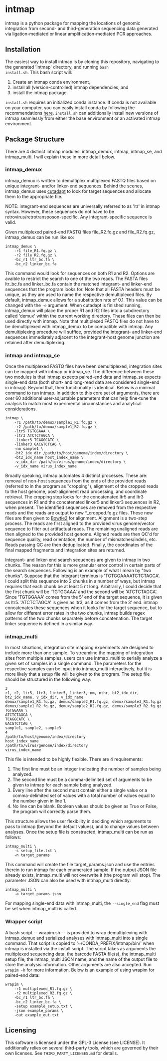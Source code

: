 # intmap

intmap is a python package for mapping the locations of genomic integration from second- and third-generation sequencing data generated via ligation-mediated or linear amplification-mediated PCR approaches.

## Installation
The easiest way to install intmap is by cloning this repository, navigating to the generated 'intmap' directory, and running <code>bash install.sh</code>. This bash script will:

1. Create an intmap conda environment,
2. install all (version-controlled) intmap dependencies, and
3. install the intmap package.

<code>install.sh</code> requires an initialized conda instance. If conda is not available on your computer, you can easily install conda by following the recommendations [here](https://mamba.readthedocs.io/en/latest/installation/mamba-installation.html). <code>install.sh</code> can additionally install new versions of intmap seamlessly from either the base environment or an activated intmap environment.

## Package Structure
There are 4 distinct intmap modules: intmap_demux, intmap, intmap_se, and intmap_multi. I will explain these in more detail below.

### intmap_demux
intmap_demux is written to demultiplex multiplexed FASTQ files based on unique integrant- and/or linker-end sequences. Behind the scenes, intmap_demux uses [cutadapt](https://cutadapt.readthedocs.io/en/stable/#) to look for target sequences and allocate them to the appropriate file. 

NOTE: integrant-end sequences are universally referred to as 'ltr' in intmap syntax. However, these sequences do not have to be retrovirus/retrotransposon-specific. Any integrant-specific sequence is valid.

Given multiplexed paired-end FASTQ files file_R2.fq.gz and file_R2.fq.gz, intmap_demux can be run like so:

```
intmap_demux \
    -r1 file_R1.fq.gz \
    -r2 file_R2.fq.gz \
    -bc_r1 ltr_bc.fa \
    -bc_r2 linker_bc.fa
```

This command would look for sequences on both R1 and R2. Options are avaible to restrict the search to one of the two reads. The FASTA files ltr_bc.fa and linker_bc.fa contain the matched integrant- and linker-end sequences that the program looks for. Note that all FASTA headers must be unique, as they are used to name the respective demultiplexed files. By default, intmap_demux allows for a substitution rate of 0.1. This value can be changed with the <code>-e</code> argument. When cutadapt is finished running, intmap_demux will place the proper R1 and R2 files into a subdirectory called 'demux' within the current working directory. These files can then be used directly with intmap. Note that multiplexed FASTQ files do not have to be demultiplexed with intmap_demux to be compatible with intmap. Any demultiplexing procedure will suffice, provided the integrant- and linker-end sequences immediately adjacent to the integrant-host genome junction are retained after demultiplexing.

### intmap and intmap_se

Once the multiplexed FASTQ files have been demultiplexed, integration sites can be mapped with intmap or intmap_se. The difference between these two modules is that intmap expects paired-end data and intmap_se expects single-end data (both short- and long-read data are considered single-end in intmap). Beyond that, their functionality is identical. Below is a minimal command to run intmap. In addition to this core set of arguments, there are over 60 additional user-adjustable parameters that can help fine-tune the analysis to match most experimental circumstances and analytical considerations.

```
intmap \
    -r1 /path/to/demux/sample1_R1.fq.gz \
    -r2 /path/to/demux/sample1_R2.fq.gz \
    -ltr5 TGTGGAAA \
    -ltr3 ATCTCTAGCA \
    -linker5 TCAGGCATC \
    -linker3 GACGTCTCAG \
    -nm sample1 \
    -bt2_idx_dir /path/to/host/genome/index/directory \
    -bt2_idx_name host_index_name \
    -v_idx_dir /path/to/virus/genome/index/directory \
    -v_idx_name virus_index_name
```

Broadly speaking, intmap automates 4 distinct processes. These are: removal of non-host sequences from the ends of the provided reads (referred to in the program as "cropping"), alignment of the cropped reads to the host genome, post-alignment read processing, and coordinate retrieval. The cropping step looks for the concatenated ltr5 and ltr3 sequences in R1 and the concatenated linker5 and linker3 sequences in R2, when present. The identified sequences are removed from the respective reads and the reads are output to new *_cropped.fq.gz files. These new files are then given to [Bowtie2](https://bowtie-bio.sourceforge.net/bowtie2/index.shtml) for alignment. Alignment is a two-step process. The reads are first aligned to the provided virus genome/vector sequence to filter out artifactual reads. The remaining unaligned reads are then aligned to the provided host genome. Aligned reads are then QC'd for sequence quality, read orientation, the number of mismatches/indels, etc. Reads passing QC are then deduplicated. Finally, the coordinates of the final mapped fragments and integration sites are returned.

Integrant- and linker-end search sequences are given to intmap in two chunks. The reason for this is more granular error control in certain parts of the search sequences. Following is an example of what I mean by "two chunks". Suppose that the integrant terminus is 'TGTGGAAAATCTCTAGCA'. I could split this sequence into 2 chunks in a number of ways, but intmap requires that each chunk be at least 5 nt long. Arbitrarily, I could decide that the first chunk will be 'TGTGGAAA' and the second will be 'ATCTCTAGCA'. Since 'TGTGGAAA' comes from the 5' end of the target sequence, it is given as ltr5. 'ATCTCTAGCA' is given as ltr3, as it comes from the 3' end. intmap concatenates these sequences when it looks for the target sequence, but to allow for different error rates in the two chunks, intmap builds regex patterns of the two chunks separately before concatenation. The target linker sequence is defined in a similar way.

### intmap_multi
In most situations, integration site mapping experiments are designed to include more than one sample. To streamline the mapping of integration sites from multiple samples, users can use intmap_multi to serially analyze a given set of samples in a single command. The parameters for the respective samples can be input into intmap_multi interactively, but it is more likely that a setup file will be given to the program. The setup file should be structured in the following way:

```
3
r1, r2, ltr5, ltr3, linker5, linker3, nm, nthr, bt2_idx_dir, bt2_idx_name, v_idx_dir, v_idx_name
demux/sample1_R1.fq.gz, demux/sample2_R1.fq.gz, demux/sample3_R1.fq.gz
demux/sample1_R2.fq.gz, demux/sample2_R2.fq.gz, demux/sample3_R2.fq.gz
TGTGGAAA \
ATCTCTAGCA \
TCAGGCATC \
GACGTCTCAG \
sample1, sample2, sample3
4
/path/to/host/genome/index/directory
host_index_name
/path/to/virus/genome/index/directory
virus_index_name
```

This file is intended to be highly flexible. There are 4 requirements:

1. The first line must be an integer indicating the number of samples being analyzed.
2. The second line must be a comma-delimited set of arguments to be given to intmap for each sample being analyzed.
3. Every line after the second must contain either a single value or a comma-delimited set of values with a total number of values equal to the number given in line 1.
4. No line can be blank. Boolean values should be given as True or False, the program will correctly parse them.

This structure allows the user flexibility in deciding which arguments to pass to intmap (beyond the default values), and to change values between analyses. Once the setup file is constructed, intmap_multi can be run as follows:

```
intmap_multi \
    -s setup_file.txt \
    -n target_params
```

This command will create the file target_params.json and use the entries therein to run intmap for each enumerated sample. If the output JSON file already exists, intmap_multi will not overwrite it (the program will stop). The parameter JSON can also be used with intmap_multi directly:

```
intmap_multi \
    -a target_params.json
```

For mapping single-end data with intmap_multi, the <code>--single_end</code> flag must be set when intmap_multi is called.

### Wrapper script
A bash script -- wrapim.sh -- is provided to wrap demultiplexing with intmap_demux and serialized analyses with intmap_multi into a single command. That script is copied to '~/CONDA_PREFIX/intmap/bin/' when intmap is installed via the install script. The script takes as arguments the multiplexed sequencing data, the barcode FASTA file(s), the intmap_multi setup file, the intmap_multi JSON name, and the name of the output file to store the analysis information. Other arguments are also accepted. Run <code>wrapim -h</code> for more information. Below is an example of using wrapim for paired-end data:

```
wrapim \
    -r1 multiplexed_R1.fq.gz \
    -r2 multiplexed_R2.fq.gz \
    -bc_r1 ltr_bc.fa \
    -bc_r2 linker_bc.fa \
    -setup example_setup.txt \
    -json example_params \
    -out example_out.txt
```

## Licensing
This software is licensed under the GPL-3 License (see LICENSE). It additionally relies on several third-party tools, which are governed by their own licenses. See <code>THIRD_PARTY_LICENSES.md</code> for details.